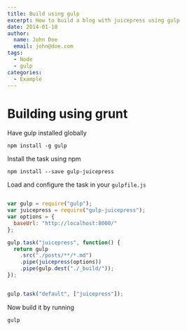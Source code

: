 ```yaml
---
title: Build using gulp
excerpt: How to build a blog with juicepress using gulp
date: 2014-01-10
author:
  name: John Doe
  email: john@doe.com
tags:
  - Node
  - gulp
categories:
  - Example
---
```


# Building using grunt

Have gulp installed globally

```shell
npm install -g gulp
```

Install the task using npm

```shell
npm install --save gulp-juicepress
```

Load and configure the task in your `gulpfile.js`

```js

var gulp = require("gulp");
var juicepress = require("gulp-juicepress");
var options = {
  baseUrl: "http://localhost:8000/"
};

gulp.task("juicepress", function() {
  return gulp
    .src("./posts/**/*.md")
    .pipe(juicepress(options))
    .pipe(gulp.dest("./_build/"));
});


gulp.task("default", ["juicepress"]);
```

Now build it by running

```shell
gulp
```
